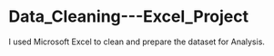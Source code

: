 # Data_Cleaning---Excel_Project
I used Microsoft Excel to clean and prepare the dataset for Analysis.
